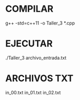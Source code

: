 # COMPILAR
g++ -std=c++11 -o Taller_3 *.cpp

# EJECUTAR
./Taller_3 archivo_entrada.txt

# ARCHIVOS TXT
in_00.txt
in_01.txt
in_02.txt